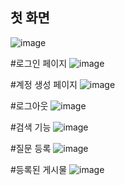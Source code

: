 ## 첫 화면
![image](https://github.com/Fillsogood/flask_notice_board/assets/94848819/80043bfa-1eae-4919-8893-95311392bdfb)

#로그인 페이지
![image](https://github.com/Fillsogood/flask_notice_board/assets/94848819/28f69488-f522-4e12-9258-7285da8e3dd1)

#계정 생성 페이지
![image](https://github.com/Fillsogood/flask_notice_board/assets/94848819/4fde33c2-7f48-48c3-b961-0200f2da48b1)

#로그아웃
![image](https://github.com/Fillsogood/flask_notice_board/assets/94848819/6ccf969b-dae9-4fd0-bebe-cdbac1516391)

#검색 기능
![image](https://github.com/Fillsogood/flask_notice_board/assets/94848819/4c6c18c2-11f6-443c-8f50-0541c8a35d1f)

#질문 등록
![image](https://github.com/Fillsogood/flask_notice_board/assets/94848819/07d2ba5d-27d7-4089-954e-049cafa6a7f1)

#등록된 게시물
![image](https://github.com/Fillsogood/flask_notice_board/assets/94848819/d162b76a-a003-41ba-a337-51c94416a2b2)


